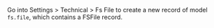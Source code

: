 Go into Settings \> Technical \> Fs File to create a new record of model
`fs.file`, which contains a FSFile record.
